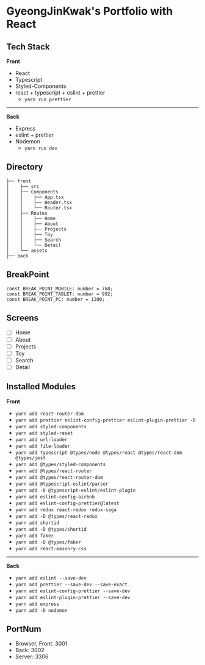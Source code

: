 # GyeongJinKwak's Portfolio with React

## Tech Stack 
**Front**
- React
- Typescript
- Styled-Components
- react + typescript + eslint + prettier
  - `yarn run prettier`
---
**Back**
- Express
- eslint + prettier
- Nodemon
  - `yarn run dev`

## Directory

```
├── front
│    ├── src
│    ├── Components
│    │    ├── App.tsx
│    │    ├── Header.tsx
│    │    └── Router.tsx
│    ├── Routes
│    │    ├── Home
│    │    ├── About
│    │    ├── Projects
│    │    ├── Toy
│    │    ├── Search
│    │    └── Detail
│    └── assets
├── back

```
## BreakPoint

```
const BREAK_POINT_MOBILE: number = 768;
const BREAK_POINT_TABLET: number = 992;
const BREAK_POINT_PC: number = 1200;
```

## Screens

- [ ] Home
- [ ] About
- [ ] Projects
- [ ] Toy
- [ ] Search
- [ ] Detail

## Installed Modules

**Front**
- `yarn add react-router-dom`
- `yarn add prettier eslint-config-prettier eslint-plugin-prettier -D`
- `yarn add styled-components`
- `yarn add styled-reset`
- `yarn add url-loader`
- `yarn add file-loader`
- `yarn add typescript @types/node @types/react @types/react-dom @types/jest`
- `yarn add @types/styled-components`
- `yarn add @types/react-router`
- `yarn add @types/react-router-dom`
- `yarn add @typescript-eslint/parser`
- `yarn add -D @typescript-eslint/eslint-plugin`
- `yarn add eslint-config-airbnb`
- `yarn add eslint-config-prettier@latest`
- `yarn add redux react-redux redux-saga`
- `yarn add -D @types/react-redux`
- `yarn add shortid`
- `yarn add -D @types/shortid`
- `yarn add faker`
- `yarn add -D @types/faker`
- `yarn add react-masonry-css`
---
**Back**
- `yarn add eslint --save-dev`
- `yarn add prettier --save-dev --save-exact`
- `yarn add eslint-config-prettier --save-dev`
- `yarn add eslint-plugin-prettier --save-dev`
- `yarn add express`
- `yarn add -D nodemon`

## PortNum
- Browser, Front: 3001 
- Back: 3002
- Server: 3306
